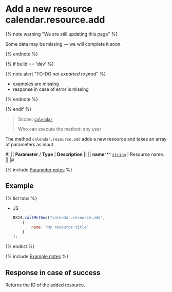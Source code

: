# Add a new resource calendar.resource.add

{% note warning "We are still updating this page" %}

Some data may be missing — we will complete it soon.

{% endnote %}

{% if build == 'dev' %}

{% note alert "TO-DO _not exported to prod_" %}

- examples are missing
- response in case of error is missing

{% endnote %}

{% endif %}

> Scope: [`calendar`](../scopes/permissions.md)
>
> Who can execute the method: any user

The method `calendar.resource.add` adds a new resource and takes an array of parameters as input.

#| 
|| **Parameter** / **Type** | **Description** ||
|| **name**^*^ 
[`string`](../data-types.md) | Resource name. ||
|#

{% include [Parameter notes](../../_includes/required.md) %}

## Example

{% list tabs %}

- JS

    ```js
    BX24.callMethod("calendar.resource.add",
        {
            name: 'My resource title'
        }
    );
    ```

{% endlist %}

{% include [Example notes](../../_includes/examples.md) %}

## Response in case of success

Returns the ID of the added resource.